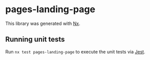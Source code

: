 # pages-landing-page

This library was generated with [Nx](https://nx.dev).

## Running unit tests

Run `nx test pages-landing-page` to execute the unit tests via [Jest](https://jestjs.io).
